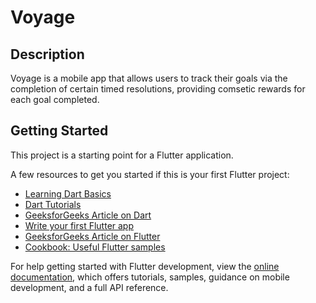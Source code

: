 # Voyage

## Description
Voyage is a mobile app that allows users to track their goals via the completion of certain timed resolutions, providing comsetic rewards for each goal completed.

## Getting Started

This project is a starting point for a Flutter application.

A few resources to get you started if this is your first Flutter project:

- [Learning Dart Basics](https://dart.dev/language)
- [Dart Tutorials](https://dart.dev/tutorials)
- [GeeksforGeeks Article on Dart](https://www.geeksforgeeks.org/dart-tutorial/)
- [Write your first Flutter app](https://docs.flutter.dev/get-started/codelab)
- [GeeksforGeeks Article on Flutter](https://www.geeksforgeeks.org/flutter-tutorial/)
- [Cookbook: Useful Flutter samples](https://docs.flutter.dev/cookbook)

For help getting started with Flutter development, view the
[online documentation](https://docs.flutter.dev/), which offers tutorials,
samples, guidance on mobile development, and a full API reference.
